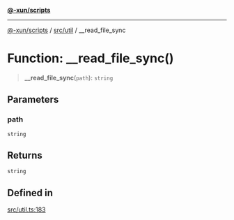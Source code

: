 [**@-xun/scripts**](../../../README.md)

***

[@-xun/scripts](../../../README.md) / [src/util](../README.md) / \_\_read\_file\_sync

# Function: \_\_read\_file\_sync()

> **\_\_read\_file\_sync**(`path`): `string`

## Parameters

### path

`string`

## Returns

`string`

## Defined in

[src/util.ts:183](https://github.com/Xunnamius/xscripts/blob/12020afea79f1ec674174f8cb4103ac0b46875c5/src/util.ts#L183)
